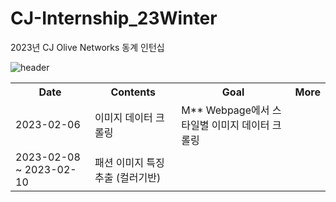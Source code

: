 # CJ-Internship_23Winter
2023년 CJ Olive Networks 동계 인턴십


![header](https://capsule-render.vercel.app/api?type=Rounded&color=gradient&height=100&section=footer&text=2023년%20CJ%20Olive%20Networks%20동계인턴십%20Image%20Retrieval%20&fontSize=30)

<table>
  <th> Date </th>
  <th> Contents </th>
  <th> Goal </th>
  <th> More </th>
  <tr>
    <td> 2023-02-06 </td>
    <td> 이미지 데이터 크롤링 </td>
    <td> 
        M** Webpage에서 스타일별 이미지 데이터 크롤링
    </td>
    <td>  </td>
  </tr>
  
  <tr>
    <td> 2023-02-08 ~ 2023-02-10 </td>
    <td> 패션 이미지 특징 추출 (컬러기반) </td>
    <td></td>
    <td></td>
  </tr>
  
